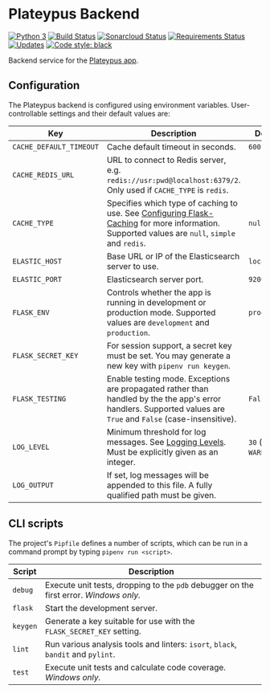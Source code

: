 # Plateypus Backend

[![Python 3](https://pyup.io/repos/github/Geologik/plateypus-backend/python-3-shield.svg)](https://pyup.io/repos/github/Geologik/plateypus-backend/)
[![Build Status](https://travis-ci.org/Geologik/plateypus-backend.svg?branch=master)](https://travis-ci.org/Geologik/plateypus-backend)
[![Sonarcloud Status](https://sonarcloud.io/api/project_badges/measure?project=plateypus-backend&metric=alert_status)](https://sonarcloud.io/dashboard?id=plateypus-backend)
[![Requirements Status](https://requires.io/github/Geologik/plateypus-backend/requirements.svg?branch=master)](https://requires.io/github/Geologik/plateypus-backend/requirements/?branch=master)
[![Updates](https://pyup.io/repos/github/Geologik/plateypus-backend/shield.svg)](https://pyup.io/repos/github/Geologik/plateypus-backend/)
[![Code style: black](https://img.shields.io/badge/code%20style-black-000000.svg)](https://github.com/ambv/black)

Backend service for the [Plateypus app](https://github.com/Geologik/plateypus).

## Configuration

The Plateypus backend is configured using environment variables. User-controllable settings and their default values are:

| Key                     | Description | Default |
| ----------------------- | ----------- | ------- |
| `CACHE_DEFAULT_TIMEOUT` | Cache default timeout in seconds. | `600` |
| `CACHE_REDIS_URL`       | URL to connect to Redis server, e.g. `redis://usr:pwd@localhost:6379/2`. Only used if `CACHE_TYPE` is `redis`. | |
| `CACHE_TYPE`            | Specifies which type of caching to use. See [Configuring Flask-Caching](https://flask-caching.readthedocs.io/en/latest/#configuring-flask-caching) for more information. Supported values are `null`, `simple` and `redis`. | `null` |
| `ELASTIC_HOST`          | Base URL or IP of the Elasticsearch server to use. | `localhost` |
| `ELASTIC_PORT`          | Elasticsearch server port. | `9200` |
| `FLASK_ENV`             | Controls whether the app is running in development or production mode. Supported values are `development` and `production`. | `production` |
| `FLASK_SECRET_KEY`      | For session support, a secret key must be set. You may generate a new key with `pipenv run keygen`. | |
| `FLASK_TESTING`         | Enable testing mode. Exceptions are propagated rather than handled by the the app's error handlers. Supported values are `True` and `False` (case-insensitive). | `False` |
| `LOG_LEVEL`             | Minimum threshold for log messages. See [Logging Levels](https://docs.python.org/3/library/logging.html#levels). Must be explicitly given as an integer. | `30` (i.e. `WARNING`) |
| `LOG_OUTPUT`            | If set, log messages will be appended to this file. A fully qualified path must be given. | |

## CLI scripts

The project's `Pipfile` defines a number of scripts, which can be run in a command prompt by typing `pipenv run <script>`.

Script   | Description
-------- | -----------
`debug`  | Execute unit tests, dropping to the `pdb` debugger on the first error. *Windows only.*
`flask`  | Start the development server.
`keygen` | Generate a key suitable for use with the `FLASK_SECRET_KEY` setting.
`lint`   | Run various analysis tools and linters: `isort`, `black`, `bandit` and `pylint`.
`test`   | Execute unit tests and calculate code coverage. *Windows only.* |
